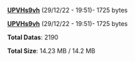 [**UPVHs9vh**](/data/UPVHs9vh.txt) (29/12/22 - 19:51)- 1725 bytes

[**UPVHs9vh**](/data/UPVHs9vh.txt) (29/12/22 - 19:51)- 1725 bytes

**Total Datas**: 2190

**Total Size**: 14.23 MB / 14.2 MB